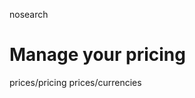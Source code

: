 nosearch  

# Manage your pricing

<div class="toctree" titlesonly="">

prices/pricing prices/currencies

</div>
